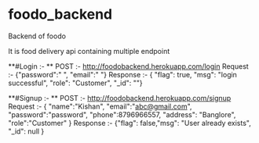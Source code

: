 # foodo_backend
Backend of foodo

It is food delivery api containing multiple endpoint

**#Login :- **
POST :- http://foodobackend.herokuapp.com/login
Request :- {"password":" ",    "email":" "}
Response :- { "flag": true,  "msg": "login successful", "role": "Customer", "_id": ""}

**#Signup :- **
POST :- http://foodobackend.herokuapp.com/signup
Request :- { "name":"Kishan", "email":"abc@gmail.com", "password":"password", "phone":8796966557, "address": "Banglore", "role":"Customer" }
Response :- {"flag": false,"msg": "User already exists", "_id": null }






